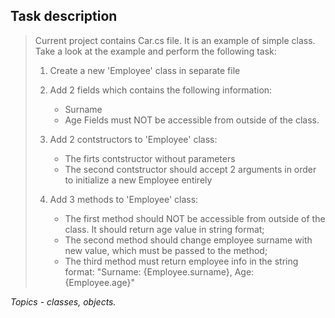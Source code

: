 ## Task description ##

> Current project contains Car.cs file. It is an example of simple class.
> Take a look at the example and perform the following task:
> 
> 1) Create a new 'Employee' class in separate file
>
> 2) Add 2 fields which contains the following information:
> 	 - Surname
> 	 - Age
>   Fields must NOT be accessible from outside of the class.
> 
> 3) Add 2 contstructors to 'Employee' class:
> 	 - The firts contstructor without parameters
> 	 - The second contstructor should accept 2 arguments in order to initialize a new Employee entirely
> 
> 4) Add 3 methods to 'Employee' class:
>    - The first method should NOT be accessible from outside of the class. It should return age value in string format;
> 	 - The second method should change employee surname with new value, which must be passed to the method;
> 	 - The third method must return employee info in the string format: "Surname: {Employee.surname}, Age: {Employee.age}"

*Topics - classes, objects.*
